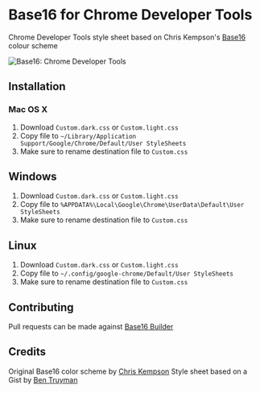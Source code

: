 # Base16 for Chrome Developer Tools

Chrome Developer Tools style sheet based on Chris Kempson's [Base16][1] colour scheme

![Base16: Chrome Developer Tools](https://raw.github.com/idleberg/base16-chrome-devtools/master/images/screenshot-chrome.png)

## Installation

### Mac OS X

1. Download `Custom.dark.css` or `Custom.light.css`
2. Copy file to `~/Library/Application Support/Google/Chrome/Default/User StyleSheets`
3. Make sure to rename destination file to `Custom.css`

## Windows

1. Download `Custom.dark.css` or `Custom.light.css`
2. Copy file to `%APPDATA%\Local\Google\Chrome\UserData\Default\User StyleSheets`
3. Make sure to rename destination file to `Custom.css`

## Linux

1. Download `Custom.dark.css` or `Custom.light.css`
2. Copy file to `~/.config/google-chrome/Default/User StyleSheets`
3. Make sure to rename destination file to `Custom.css`

## Contributing

Pull requests can be made against [Base16 Builder][2]

## Credits

Original Base16 color scheme by [Chris Kempson][3]
Style sheet based on a Gist by [Ben Truyman][4]

[1]: https://github.com/chriskempson/base16
[2]: http://github.com/chriskempson/base16-builder
[3]: https://github.com/chriskempson/
[4]: https://gist.github.com/3040634